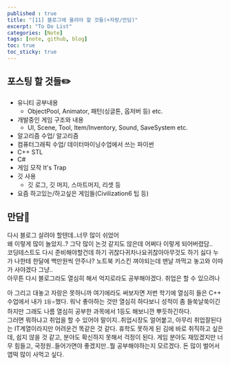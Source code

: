 ```yaml
---
published : true
title: "[11] 블로그에 올려야 할 것들(+자랑/만담)"
excerpt: "To Do List"
categories: [Note]
tags: [note, github, blog]
toc: true
toc_sticky: true
---
```


## 포스팅 할 것들✏️

+ 유니티 공부내용  
    - ObjectPool, Animator, 패턴(싱글톤, 옵저버 등) etc.
+ 개발중인 게임 구조와 내용  
    - UI, Scene, Tool, Item/Inventory, Sound, SaveSystem etc.
+ 알고리즘 수업/ 알고리즘
+ 컴퓨터그래픽 수업/ 데이터마이닝수업에서 쓰는 파이썬
+ C++ STL
+ C#
+ 게임 모작 It's Trap
+ 깃 사용  
    - 깃 로그, 깃 머지, 스마트머지, 리셋 등
+ 요즘 하고있는/하고싶은 게임들(Civilization6 팁 등)

## 만담💬

다시 블로그 살려야 할텐데..너무 많이 쉬었어  
왜 이렇게 많이 놀았지..? 그닥 많이 논것 같지도 않은데 어쩌다 이렇게 되어버렸담..  
코딩테스트도 다시 준비해야할건데 하기 귀찮다귀차나요귀찮아아무것도 하기 싫다 누가 나한테 한달에 백만원씩 안주나? 노트북 키스킨 껴야되는데 맨날 까먹고 놓고와 이따가 사야겠다 그냥..    
아무튼 다시 블로그라도 열심히 해서 억지로라도 공부해야겠다. 취업은 할 수 있으려나  

아 그리고 대놓고 자랑은 못하니까 여기에라도 써보자면 저번 학기에 열심히 들은 C++ 수업에서 내가 `1등⭐`했다. 워낙 좋아하는 것만 열심히 하다보니 성적이 좀 들쑥날쑥이긴 하지만 그래도 나름 열심히 공부한 과목에서 1등도 해보니깐 뿌듯하긴하다.  
그러면 뭐하냐고 취업을 할 수 있어야 말이지..취업시장도 얼어붙고, 아무리 취업잘된다는 IT계열이라지만 어려운건 똑같은 것 같다. 휴학도 못하게 된 김에 바로 취직하고 싶은데, 쉽지 않을 것 같고, 분야도 확신하지 못해서 걱정이 된다. 게임 분야도 재밌겠지만 너무 힘들고, 국정원..들어가면야 좋겠지만..뭘 공부해야하는지 모르겠다. 돈 많이 벌어서 엽떡 많이 사먹고 싶다.